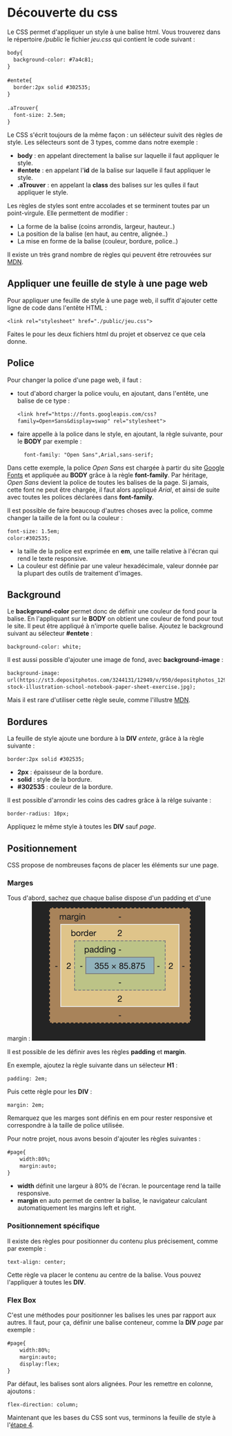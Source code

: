 # Découverte du css
Le CSS permet d'appliquer un style à une balise html. Vous trouverez dans le répertoire _/public_ le fichier _jeu.css_ qui contient le code suivant :

    body{
      background-color: #7a4c81;
    }

    #entete{
      border:2px solid #302535;
    }

    .aTrouver{
      font-size: 2.5em;
    }

Le CSS s'écrit toujours de la même façon : un sélécteur suivit des règles de style. Les sélecteurs sont de 3 types, comme dans notre exemple :
* __body__ : en appelant directement la balise sur laquelle il faut appliquer le style.
* __#entete__ : en appelant l'__id__ de la balise sur laquelle il faut appliquer le style.
* __.aTrouver__ : en appelant la __class__ des balises sur les qulles il faut appliquer le style.

Les règles de styles sont entre accolades et se terminent toutes par un point-virgule. Elle permettent de modifier :
* La forme de la balise (coins arrondis, largeur, hauteur..)
* La position de la balise (en haut, au centre, alignée..)
* La mise en forme de la balise (couleur, bordure, police..)

Il existe un très grand nombre de règles qui peuvent être retrouvées sur [MDN](https://developer.mozilla.org/fr/docs/Web/CSS/Reference).

## Appliquer une feuille de style à une page web
Pour appliquer une feuille de style à une page web, il suffit d'ajouter cette ligne de code dans l'entête HTML :

    <link rel="stylesheet" href="./public/jeu.css">
  
Faites le pour les deux fichiers html du projet et observez ce que cela donne.

## Police
Pour changer la police d'une page web, il faut :
* tout d'abord charger la police voulu, en ajoutant, dans l'entête, une balise de ce type :

      <link href="https://fonts.googleapis.com/css?family=Open+Sans&display=swap" rel="stylesheet">

* faire appelle à la police dans le style, en ajoutant, la règle suivante, pour le __BODY__ par exemple :

        font-family: "Open Sans",Arial,sans-serif;

Dans cette exemple, la police _Open Sans_ est chargée à partir du site [Google Fonts](https://fonts.google.com) et appliquée au __BODY__ grâce à la règle __font-family__. Par héritage, _Open Sans_ devient la police de toutes les balises de la page. Si jamais, cette font ne peut être chargée, il faut alors appliqué _Arial_, et ainsi de suite avec toutes les polices déclarées dans __font-family__.

Il est possible de faire beaucoup d'autres choses avec la police, comme changer la taille de la font ou la couleur :

    font-size: 1.5em;
    color:#302535;

* la taille de la police est exprimée en __em__, une taille relative à l'écran qui rend le texte responsive.
* La couleur est définie par une valeur hexadécimale, valeur donnée par la plupart des outils de traitement d'images.

## Background
Le __background-color__ permet donc de définir une couleur de fond pour la balise. En l'appliquant sur le __BODY__ on obtient une couleur de fond pour tout le site. Il peut être appliqué à n'importe quelle balise. Ajoutez le background suivant au sélecteur __#entete__ :

    background-color: white;
 
 Il est aussi possible d'ajouter une image de fond, avec __background-image__ :
 
    background-image: url(https://st3.depositphotos.com/3244131/12949/v/950/depositphotos_129491694-stock-illustration-school-notebook-paper-sheet-exercise.jpg);
 
 Mais il est rare d'utiliser cette règle seule, comme l'illustre [MDN](https://developer.mozilla.org/fr/docs/Web/CSS/background-size).

## Bordures
La feuille de style ajoute une bordure à la __DIV__ _entete_, grâce à la règle suivante :
    
    border:2px solid #302535;
    
* __2px__ : épaisseur de la bordure.
* __solid__ : style de la bordure.
* __#302535__ : couleur de la bordure.

Il est possible d'arrondir les coins des cadres grâce à la rèlge suivante :

    border-radius: 10px;
    
Appliquez le même style à toutes les __DIV__ sauf _page_.

## Positionnement

CSS propose de nombreuses façons de placer les éléments sur une page. 

### Marges
Tous d'abord, sachez que chaque balise dispose d'un padding et d'une margin :
![marges](ressources/marges.png)

Il est possible de les définir aves les règles __padding__ et __margin__. 

En exemple, ajoutez la règle suivante dans un sélecteur __H1__ :

    padding: 2em;

Puis cette règle pour les __DIV__ :

    margin: 2em;
    
Remarquez que les marges sont définis en em pour rester responsive et correspondre à la taille de police utilisée.

Pour notre projet, nous avons besoin d'ajouter les règles suivantes :

    #page{
        width:80%;
        margin:auto;
    }

* __width__ définit une largeur à 80% de l'écran. le pourcentage rend la taille responsive.
* __margin__ en auto permet de centrer la balise, le navigateur calculant automatiquement les margins left et right.

### Positionnement spécifique
Il existe des règles pour positionner du contenu plus précisement, comme par exemple :

    text-align: center;
    
Cette règle va placer le contenu au centre de la balise. Vous pouvez l'appliquer à toutes les __DIV__.

### Flex Box
C'est une méthodes pour positionner les balises les unes par rapport aux autres. Il faut, pour ça, définir une balise conteneur, comme la __DIV__ _page_ par exemple :

    #page{
        width:80%;
        margin:auto;
        display:flex;
    }
    
Par défaut, les balises sont alors alignées. Pour les remettre en colonne, ajoutons :

    flex-direction: column;
    
Maintenant que les bases du CSS sont vus, terminons la feuille de style à l'[étape 4](https://github.com/StephaneGRETA/jeux_du_mot_mystere/tree/step-4).

